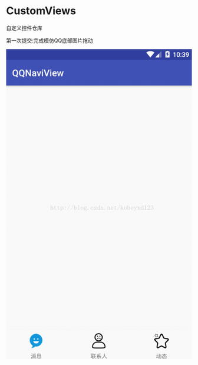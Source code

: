 # CustomViews
自定义控件仓库

第一次提交:完成模仿QQ底部图片拖动

![QQ底部图片拖动效果图](https://github.com/li914/CustomViews/blob/master/app/src/main/res/drawable-v24/custonview_1.gif)
